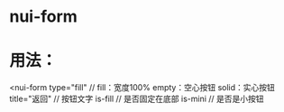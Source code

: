 # nui-form

# 用法：
<nui-form
  type="fill"    // fill：宽度100%  empty：空心按钮  solid：实心按钮
  title="返回"    // 按钮文字
  is-fill         // 是否固定在底部
  is-mini          // 是否是小按钮
>
  <nui-field></nui-field>
</nui-form>

